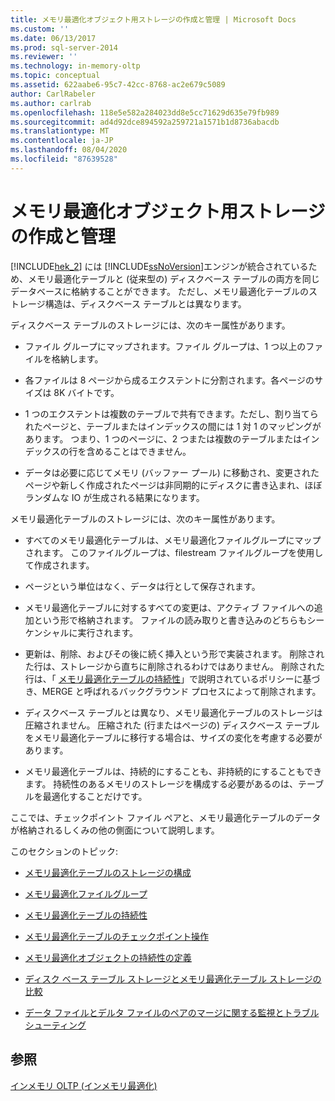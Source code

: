 ```yaml
---
title: メモリ最適化オブジェクト用ストレージの作成と管理 | Microsoft Docs
ms.custom: ''
ms.date: 06/13/2017
ms.prod: sql-server-2014
ms.reviewer: ''
ms.technology: in-memory-oltp
ms.topic: conceptual
ms.assetid: 622aabe6-95c7-42cc-8768-ac2e679c5089
author: CarlRabeler
ms.author: carlrab
ms.openlocfilehash: 118e5e582a284023dd8e5cc71629d635e79fb989
ms.sourcegitcommit: ad4d92dce894592a259721a1571b1d8736abacdb
ms.translationtype: MT
ms.contentlocale: ja-JP
ms.lasthandoff: 08/04/2020
ms.locfileid: "87639528"
---
```

# <a name="creating-and-managing-storage-for-memory-optimized-objects"></a>メモリ最適化オブジェクト用ストレージの作成と管理
  [!INCLUDE[hek_2](../../includes/hek-2-md.md)] には [!INCLUDE[ssNoVersion](../../includes/ssnoversion-md.md)]エンジンが統合されているため、メモリ最適化テーブルと (従来型の) ディスクベース テーブルの両方を同じデータベースに格納することができます。 ただし、メモリ最適化テーブルのストレージ構造は、ディスクベース テーブルとは異なります。  
  
 ディスクベース テーブルのストレージには、次のキー属性があります。  
  
-   ファイル グループにマップされます。ファイル グループは、1 つ以上のファイルを格納します。  
  
-   各ファイルは 8 ページから成るエクステントに分割されます。各ページのサイズは 8K バイトです。  
  
-   1 つのエクステントは複数のテーブルで共有できます。ただし、割り当てられたページと、テーブルまたはインデックスの間には 1 対 1 のマッピングがあります。 つまり、1 つのページに、2 つまたは複数のテーブルまたはインデックスの行を含めることはできません。  
  
-   データは必要に応じてメモリ (バッファー プール) に移動され、変更されたページや新しく作成されたページは非同期的にディスクに書き込まれ、ほぼランダムな IO が生成される結果になります。  
  
 メモリ最適化テーブルのストレージには、次のキー属性があります。  
  
-   すべてのメモリ最適化テーブルは、メモリ最適化ファイルグループにマップされます。 このファイルグループは、filestream ファイルグループを使用して作成されます。  
  
-   ページという単位はなく、データは行として保存されます。  
  
-   メモリ最適化テーブルに対するすべての変更は、アクティブ ファイルへの追加という形で格納されます。 ファイルの読み取りと書き込みのどちらもシーケンシャルに実行されます。  
  
-   更新は、削除、およびその後に続く挿入という形で実装されます。 削除された行は、ストレージから直ちに削除されるわけではありません。 削除された行は、「 [メモリ最適化テーブルの持続性](memory-optimized-tables.md)」で説明されているポリシーに基づき、MERGE と呼ばれるバックグラウンド プロセスによって削除されます。  
  
-   ディスクベース テーブルとは異なり、メモリ最適化テーブルのストレージは圧縮されません。 圧縮された (行またはページの) ディスクベース テーブルをメモリ最適化テーブルに移行する場合は、サイズの変化を考慮する必要があります。  
  
-   メモリ最適化テーブルは、持続的にすることも、非持続的にすることもできます。 持続性のあるメモリのストレージを構成する必要があるのは、テーブルを最適化することだけです。  
  
 ここでは、チェックポイント ファイル ペアと、メモリ最適化テーブルのデータが格納されるしくみの他の側面について説明します。  
  
 このセクションのトピック:  
  
-   [メモリ最適化テーブルのストレージの構成](configuring-storage-for-memory-optimized-tables.md)  
  
-   [メモリ最適化ファイルグループ](the-memory-optimized-filegroup.md)  
  
-   [メモリ最適化テーブルの持続性](memory-optimized-tables.md)  
  
-   [メモリ最適化テーブルのチェックポイント操作](checkpoint-operation-for-memory-optimized-tables.md)  
  
-   [メモリ最適化オブジェクトの持続性の定義](defining-durability-for-memory-optimized-objects.md)  
  
-   [ディスク ベース テーブル ストレージとメモリ最適化テーブル ストレージの比較](comparing-disk-based-table-storage-to-memory-optimized-table-storage.md)  
  
-   [データ ファイルとデルタ ファイルのペアのマージに関する監視とトラブルシューティング](../../database-engine/monitoring-and-troubleshooting-merge-for-data-and-delta-file-pairs.md)  
  
## <a name="see-also"></a>参照  
 [インメモリ OLTP &#40;インメモリ最適化&#41;](in-memory-oltp-in-memory-optimization.md)  
  
  

